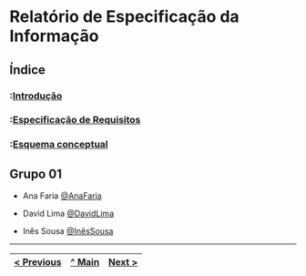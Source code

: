 # **Relatório de Especificação da Informação**

## Índice

### :[Introdução](/doc/REI/rei01.md)

### :[Especificação de Requisitos](/doc/REI/rei02.md)

### :[Esquema conceptual](/doc/REI/rei03.md)

## Grupo 01

- Ana Faria [@AnaFaria](https://github.com/FariaAna)

- David Lima [@DavidLima](https://github.com/D-S-Lima)

- Inês Sousa [@InêsSousa](https://github.com/a041326)


---
[< Previous](rei00.md) | [^ Main](https://github.com/a041326/TCM22-SIBD-G01/blob/main/README.md) | [Next >](rei01.md)
:--- | :---: | ---: 